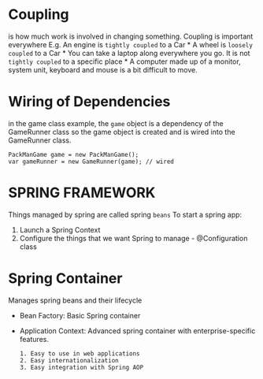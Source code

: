 # Coupling
is how much work is involved in changing something.
Coupling is important everywhere
    E.g. An engine is `tightly coupled` to a Car
    * A wheel is `loosely coupled` to a Car
    * You can take a laptop along everywhere you go. It is not
      `tightly coupled` to a specific place
    * A computer made up of a monitor, system unit, keyboard and mouse
      is a bit difficult to move. 

# Wiring of Dependencies
in the game class example, the `game` object is a dependency of the GameRunner class
so the game object is created and is wired into the GameRunner class.

    PackManGame game = new PackManGame();
    var gameRunner = new GameRunner(game); // wired


# SPRING FRAMEWORK

Things managed by spring are called spring `beans`
To start a spring app:
1.  Launch a Spring Context
2. Configure the things that we want Spring to manage - @Configuration class


# Spring Container
Manages spring beans and their lifecycle

- Bean Factory: Basic Spring container
- Application Context: Advanced spring container with enterprise-specific
   features.
     
      1. Easy to use in web applications
      2. Easy internationalization
      3. Easy integration with Spring AOP